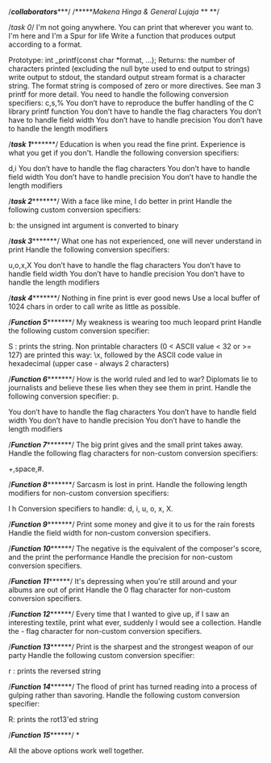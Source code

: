 /*************collaborators****************/
/******Makena Hinga & General Lujaja* ** **/

/*task 0*/
I'm not going anywhere. You can print that wherever you want to. I'm here and I'm a Spur for life
Write a function that produces output according to a format.

Prototype: int _printf(const char *format, ...);
Returns: the number of characters printed (excluding the null byte used to end output to strings)
write output to stdout, the standard output stream
format is a character string. The format string is composed of zero or more directives. See man 3 printf for more detail. You need to handle the following conversion specifiers:
c,s,%
You don’t have to reproduce the buffer handling of the C library printf function
You don’t have to handle the flag characters
You don’t have to handle field width
You don’t have to handle precision
You don’t have to handle the length modifiers

/*****************task 1************************/
Education is when you read the fine print. Experience is what you get if you don't.
Handle the following conversion specifiers:

d,i
You don’t have to handle the flag characters
You don’t have to handle field width
You don’t have to handle precision
You don’t have to handle the length modifiers

/*****************task 2************************/
With a face like mine, I do better in print
Handle the following custom conversion specifiers:

b: the unsigned int argument is converted to binary

/*****************task 3************************/
What one has not experienced, one will never understand in print
Handle the following conversion specifiers:

u,o,x,X
You don’t have to handle the flag characters
You don’t have to handle field width
You don’t have to handle precision
You don’t have to handle the length modifiers

/*****************task 4************************/
Nothing in fine print is ever good news
Use a local buffer of 1024 chars in order to call write as little as possible.

/*****************Function 5************************/
My weakness is wearing too much leopard print
Handle the following custom conversion specifier:

S : prints the string.
Non printable characters (0 < ASCII value < 32 or >= 127) are printed this way: \x, followed by the ASCII code value in hexadecimal (upper case - always 2 characters)

/*****************Function 6************************/
How is the world ruled and led to war? Diplomats lie to journalists and believe these lies when they see them in print.
Handle the following conversion specifier: p.

You don’t have to handle the flag characters
You don’t have to handle field width
You don’t have to handle precision
You don’t have to handle the length modifiers

/*****************Function 7************************/
The big print gives and the small print takes away.
Handle the following flag characters for non-custom conversion specifiers:

+,space,#.

/*****************Function 8************************/
Sarcasm is lost in print.
Handle the following length modifiers for non-custom conversion specifiers:

l
h
Conversion specifiers to handle: d, i, u, o, x, X.

/*****************Function 9************************/
Print some money and give it to us for the rain forests
Handle the field width for non-custom conversion specifiers.

/*****************Function 10***********************/
The negative is the equivalent of the composer's score, and the print the performance
Handle the precision for non-custom conversion specifiers.

/*****************Function 11***********************/
It's depressing when you're still around and your albums are out of print
Handle the 0 flag character for non-custom conversion specifiers.

/*****************Function 12***********************/
Every time that I wanted to give up, if I saw an interesting textile, print what ever, suddenly I would see a collection.
Handle the - flag character for non-custom conversion specifiers.

/*****************Function 13***********************/
Print is the sharpest and the strongest weapon of our party
Handle the following custom conversion specifier:

r : prints the reversed string

/*****************Function 14***********************/
The flood of print has turned reading into a process of gulping rather than savoring.
Handle the following custom conversion specifier:

R: prints the rot13'ed string

/*****************Function 15***********************/
*

All the above options work well together.











